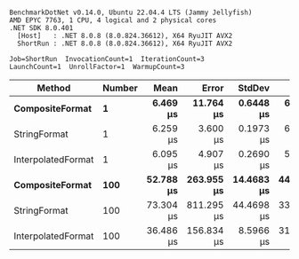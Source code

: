 ```

BenchmarkDotNet v0.14.0, Ubuntu 22.04.4 LTS (Jammy Jellyfish)
AMD EPYC 7763, 1 CPU, 4 logical and 2 physical cores
.NET SDK 8.0.401
  [Host]   : .NET 8.0.8 (8.0.824.36612), X64 RyuJIT AVX2
  ShortRun : .NET 8.0.8 (8.0.824.36612), X64 RyuJIT AVX2

Job=ShortRun  InvocationCount=1  IterationCount=3  
LaunchCount=1  UnrollFactor=1  WarmupCount=3  

```
| Method             | Number | Mean      | Error      | StdDev     | Min       | Max        | Allocated |
|------------------- |------- |----------:|-----------:|-----------:|----------:|-----------:|----------:|
| **CompositeFormat**    | **1**      |  **6.469 μs** |  **11.764 μs** |  **0.6448 μs** |  **6.081 μs** |   **7.213 μs** |     **872 B** |
| StringFormat       | 1      |  6.259 μs |   3.600 μs |  0.1973 μs |  6.032 μs |   6.392 μs |     896 B |
| InterpolatedFormat | 1      |  6.095 μs |   4.907 μs |  0.2690 μs |  5.791 μs |   6.302 μs |     872 B |
| **CompositeFormat**    | **100**    | **52.788 μs** | **263.955 μs** | **14.4683 μs** | **44.101 μs** |  **69.490 μs** |   **14336 B** |
| StringFormat       | 100    | 73.304 μs | 811.295 μs | 44.4698 μs | 33.353 μs | 121.217 μs |   16736 B |
| InterpolatedFormat | 100    | 36.486 μs | 156.834 μs |  8.5966 μs | 31.393 μs |  46.411 μs |   14336 B |

